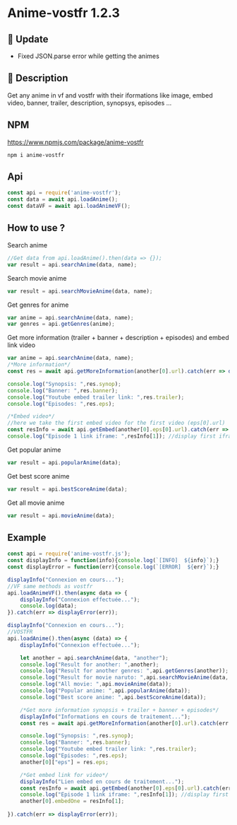 # Anime-vostfr 1.2.3
## 🎉 Update
- Fixed JSON.parse error while getting the animes
## 📖 Description
Get any anime in vf and vostfr with their iformations like image, embed video, banner, trailer, description, synopsys, episodes ...
## NPM
https://www.npmjs.com/package/anime-vostfr
```
npm i anime-vostfr
```
## Api
```js
const api = require('anime-vostfr');
const data = await api.loadAnime();
const dataVF = await api.loadAnimeVF();
```
## How to use ?
Search anime
```js
//Get data from api.loadAnime().then(data => {});
var result = api.searchAnime(data, name);
```
Search movie anime
```js
var result = api.searchMovieAnime(data, name);
```
Get genres for anime
```js
var anime = api.searchAnime(data, name);
var genres = api.getGenres(anime);
```
Get more information (trailer + banner + description + episodes) and embed link video
```js
var anime = api.searchAnime(data, name);
/*More information*/
const res = await api.getMoreInformation(another[0].url).catch(err => displayError(err));

console.log("Synopsis: ",res.synop);
console.log("Banner: ",res.banner);
console.log("Youtube embed trailer link: ",res.trailer);
console.log("Episodes: ",res.eps);

/*Embed video*/
//here we take the first embed video for the first video (eps[0].url)
const resInfo = await api.getEmbed(another[0].eps[0].url).catch(err => displayError(err));
console.log("Episode 1 link iframe: ",resInfo[1]); //display first iframe link
```
Get popular anime
```js
var result = api.popularAnime(data);
```
Get best score anime
```js
var result = api.bestScoreAnime(data);
```
Get all movie anime
```js
var result = api.movieAnime(data);
```
## Example
```js
const api = require('anime-vostfr.js');
const displayInfo = function(info){console.log(`[INFO]  ${info}`);}
const displayError = function(err){console.log(`[ERROR]  ${err}`);}

displayInfo("Connexion en cours...");
//VF same methods as vostfr
api.loadAnimeVF().then(async data => {
    displayInfo("Connexion effectuée...");
    console.log(data);
}).catch(err => displayError(err));

displayInfo("Connexion en cours...");
//VOSTFR
api.loadAnime().then(async (data) => {
    displayInfo("Connexion effectuée...");

    let another = api.searchAnime(data, "another");
    console.log("Result for another: ",another);
    console.log("Result for another genres: ",api.getGenres(another));
    console.log("Result for movie naruto: ",api.searchMovieAnime(data, "naruto")); 
    console.log("All movie: ",api.movieAnime(data));
    console.log("Popular anime: ",api.popularAnime(data));
    console.log("Best score anime: ",api.bestScoreAnime(data));

    /*Get more information synopsis + trailer + banner + episodes*/
    displayInfo("Informations en cours de traitement...");
    const res = await api.getMoreInformation(another[0].url).catch(err => displayError(err));

    console.log("Synopsis: ",res.synop);
    console.log("Banner: ",res.banner);
    console.log("Youtube embed trailer link: ",res.trailer);
    console.log("Episodes: ",res.eps);
    another[0]["eps"] = res.eps;

    /*Get embed link for video*/ 
    displayInfo("Lien embed en cours de traitement...");
    const resInfo = await api.getEmbed(another[0].eps[0].url).catch(err => displayError(err));
    console.log("Episode 1 link iframe: ",resInfo[1]); //display first iframe link
    another[0].embedOne = resInfo[1];
    
}).catch(err => displayError(err));
```